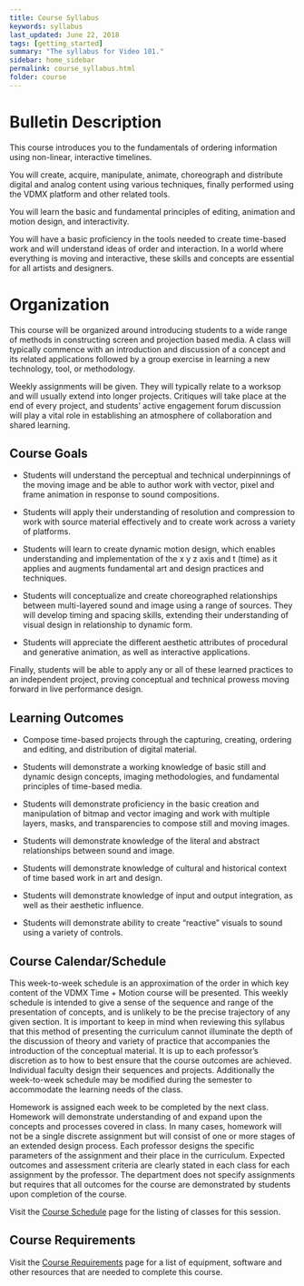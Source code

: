 ```yaml
---
title: Course Syllabus
keywords: syllabus
last_updated: June 22, 2018
tags: [getting_started]
summary: "The syllabus for Video 101."
sidebar: home_sidebar
permalink: course_syllabus.html
folder: course
---
```


# Bulletin Description 

This course introduces you to the fundamentals of ordering information using non-linear, interactive timelines. 

You will create, acquire, manipulate, animate, choreograph and distribute digital and analog content using various techniques, finally performed using the VDMX platform and other related tools.

You will learn the basic and fundamental principles of editing, animation and motion design, and interactivity. 

You will have a basic proficiency in the tools needed to create time-based work and will understand ideas of order and interaction. In a world where everything is moving and interactive, these skills and concepts are essential for all artists and designers. 


# Organization

This course will be organized around introducing students to a wide range of methods in constructing screen and projection based media. A class will typically commence with an introduction and discussion of a concept and its related applications followed by a group exercise in learning a new technology, tool, or methodology. 

Weekly assignments will be given. They will typically relate to a worksop and will usually extend into longer projects. Critiques will take place at the end of every project, and students’ active engagement forum discussion will play a vital role in establishing an atmosphere of collaboration and shared learning. 


## Course Goals

* Students will understand the perceptual and technical underpinnings of the moving image and be able to author work with vector, pixel and frame animation in response to sound compositions. 

* Students will apply their understanding of resolution and compression to work with source material effectively and to create work across a variety of platforms.

* Students will learn to create dynamic motion design, which enables understanding and implementation of the x y z axis and t (time) as it applies and augments fundamental art and design practices and techniques.

* Students will conceptualize and create choreographed relationships between multi-layered sound and image using a range of sources. They will develop timing and spacing skills, extending their understanding of visual design in relationship to dynamic form. 

* Students will appreciate the different aesthetic attributes of procedural and generative animation, as well as interactive applications.

Finally, students will be able to apply any or all of these learned practices to an independent project, proving conceptual and technical prowess moving forward in live performance design.

## Learning Outcomes

* Compose time-based projects through the capturing, creating, ordering and editing, and distribution of digital material.

* Students will demonstrate a working knowledge of basic still and dynamic design concepts, imaging methodologies, and fundamental principles of time-based media.

* Students will demonstrate proficiency in the basic creation and manipulation of bitmap and vector imaging and work with multiple layers, masks, and transparencies to compose still and moving images.

* Students will demonstrate knowledge of the literal and abstract relationships between sound and image.

* Students will demonstrate knowledge of cultural and historical context of time based work in art and design.

* Students will demonstrate knowledge of input and output integration, as well as their aesthetic influence.

* Students will demonstrate ability to create “reactive” visuals to sound using a variety of controls.


## Course Calendar/Schedule

This week-to-week schedule is an approximation of the order in which key content of the VDMX Time + Motion course will be presented. This weekly schedule is intended to give a sense of the sequence and range of the presentation of concepts, and is unlikely to be the precise trajectory of any given section. It is important to keep in mind when reviewing this syllabus that this method of presenting the curriculum cannot illuminate the depth of the discussion of theory and variety of practice that accompanies the introduction of the conceptual material. It is up to each professor’s discretion as to how to best ensure that the course outcomes are achieved. Individual faculty design their sequences and projects. Additionally the week-to-week schedule may be modified during the semester to accommodate the learning needs of the class.

Homework is assigned each week to be completed by the next class. Homework will demonstrate understanding of and expand upon the concepts and processes covered in class. In many cases, homework will not be a single discrete assignment but will consist of one or more stages of an extended design process. Each professor designs the specific parameters of the assignment and their place in the curriculum. Expected outcomes and assessment criteria are clearly stated in each class for each assignment by the professor. The department does not specify assignments but requires that all outcomes for the course are demonstrated by students upon completion of the course.

Visit the [Course Schedule](course_schedule.html) page for the listing of classes for this session.


## Course Requirements

Visit the [Course Requirements](course_requirements.html) page for a list of equipment, software and other resources that are needed to complete this course.